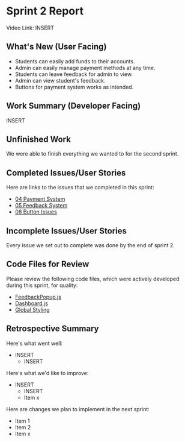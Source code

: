 # Sprint 2 Report 
Video Link: INSERT
## What's New (User Facing)
 * Students can easily add funds to their accounts.
 * Admin can easily manage payment methods at any time.
 * Students can leave feedback for admin to view.
 * Admin can view student's feedback.
 * Buttons for payment system works as intended.

## Work Summary (Developer Facing)
INSERT

## Unfinished Work
We were able to finish everything we wanted to for the second sprint.

## Completed Issues/User Stories
Here are links to the issues that we completed in this sprint:
 * [04 Payment System](https://github.com/aryputh/dining-meal-management-system/issues/6)
 * [05 Feedback System](https://github.com/aryputh/dining-meal-management-system/issues/4)
 * [08 Button Issues](https://github.com/aryputh/dining-meal-management-system/issues/20)
 
 ## Incomplete Issues/User Stories
  Every issue we set out to complete was done by the end of sprint 2.

## Code Files for Review
Please review the following code files, which were actively developed during this sprint, for quality:
 * [FeedbackPopup.js](https://github.com/aryputh/dining-meal-management-system/blob/main/frontend/src/components/FeedbackPopup.js)
 * [Dashboard.js](https://github.com/aryputh/dining-meal-management-system/blob/main/frontend/src/pages/Dashboard.js)
 * [Global Styling](https://github.com/aryputh/dining-meal-management-system/blob/main/frontend/src/styles/global.css)
 
## Retrospective Summary
Here's what went well:
 * INSERT
    * INSERT
 
Here's what we'd like to improve:
 * INSERT
    * INSERT
   * Item x
  
Here are changes we plan to implement in the next sprint:
   * Item 1
   * Item 2
   * Item x

